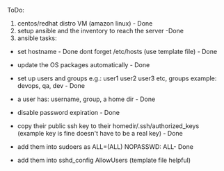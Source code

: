 ToDo:

1. centos/redhat distro VM (amazon linux) - Done
2. setup ansible and the inventory to reach the server -Done
3. ansible tasks:

- set hostname - Done
  dont forget /etc/hosts (use template file) - Done

- update the OS packages automatically - Done

- set up users and groups e.g.: user1 user2 user3 etc, groups example: devops, qa, dev - Done
- a user has: username, group, a home dir - Done
- disable password expiration - Done
- copy their public ssh key to their homedir/.ssh/authorized_keys (example key is fine doesn't have to be a real key) - Done
- add them into sudoers as ALL=(ALL) NOPASSWD: ALL- Done
- add them into sshd_config AllowUsers (template file helpful)
